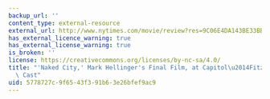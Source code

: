 ```yaml
---
backup_url: ''
content_type: external-resource
external_url: http://www.nytimes.com/movie/review?res=9C06E4DA143BE33BBC4D53DFB5668383659EDE
has_external_licence_warning: true
has_external_license_warning: true
is_broken: ''
license: https://creativecommons.org/licenses/by-nc-sa/4.0/
title: "'Naked City,' Mark Hellinger's Final Film, at Capitol\u2014Fitzgerald Heads\
  \ Cast"
uid: 5778727c-9f65-43f3-91b6-3e26bfef9ac9
---
```


